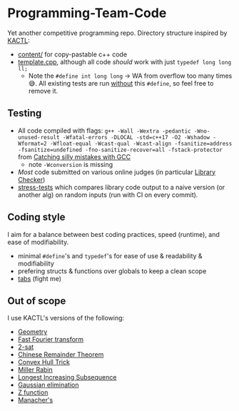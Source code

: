 # Programming-Team-Code

Yet another competitive programming repo. Directory structure inspired by [KACTL](https://github.com/kth-competitive-programming/kactl):

- [content/](https://github.com/lrvideckis/Programming-Team-Code/tree/master/content) for copy-pastable c++ code
- [template.cpp](https://github.com/lrvideckis/Programming-Team-Code/blob/master/template.cpp), although all code *should* work with just `typedef long long ll;`
  - Note the `#define int long long` -> WA from overflow too many times 😅. All existing tests are run [without](https://github.com/lrvideckis/Programming-Team-Code/blob/master/stress-tests/test_utilities/template.h) this `#define`, so feel free to remove it.

## Testing

- All code compiled with flags: `g++ -Wall -Wextra -pedantic -Wno-unused-result -Wfatal-errors -DLOCAL -std=c++17 -O2 -Wshadow -Wformat=2 -Wfloat-equal -Wcast-qual -Wcast-align -fsanitize=address -fsanitize=undefined -fno-sanitize-recover=all -fstack-protector` from [Catching silly mistakes with GCC](https://codeforces.com/blog/entry/15547)
  - note `-Wconversion` is missing
- *Most* code submitted on various online judges (in particular [Library Checker](https://judge.yosupo.jp/))
- [stress-tests](https://github.com/lrvideckis/Programming-Team-Code/tree/master/stress-tests) which compares library code output to a naive version (or another alg) on random inputs (run with CI on every commit).

## Coding style

I aim for a balance between best coding practices, speed (runtime), and ease of modifiability.

- minimal `#define`'s and `typedef`'s for ease of use & readability & modifiability
- prefering structs & functions over globals to keep a clean scope
- [tabs](https://youtu.be/SsoOG6ZeyUI) (fight me)

## Out of scope

I use KACTL's versions of the following:

- [Geometry](https://github.com/kth-competitive-programming/kactl/tree/main/content/geometry)
- [Fast Fourier transform](https://github.com/kth-competitive-programming/kactl/blob/main/content/numerical/FastFourierTransform.h)
- [2-sat](https://github.com/kth-competitive-programming/kactl/blob/main/content/graph/2sat.h)
- [Chinese Remainder Theorem](https://github.com/kth-competitive-programming/kactl/blob/main/content/number-theory/CRT.h)
- [Convex Hull Trick](https://github.com/kth-competitive-programming/kactl/blob/main/content/data-structures/LineContainer.h)
- [Miller Rabin](https://github.com/kth-competitive-programming/kactl/blob/main/content/number-theory/MillerRabin.h)
- [Longest Increasing Subsequence](https://github.com/kth-competitive-programming/kactl/blob/main/content/various/LIS.h)
- [Gaussian elimination](https://github.com/kth-competitive-programming/kactl/blob/main/content/numerical/SolveLinear.h)
- [Z function](https://github.com/kth-competitive-programming/kactl/blob/main/content/strings/Zfunc.h)
- [Manacher's](https://github.com/kth-competitive-programming/kactl/blob/main/content/strings/Manacher.h)
